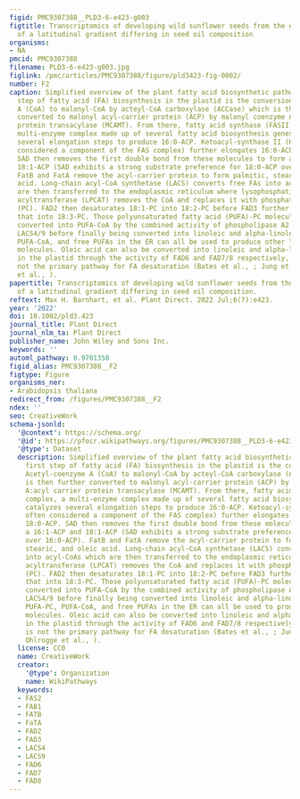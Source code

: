 ```yaml
---
figid: PMC9307388__PLD3-6-e423-g003
figtitle: Transcriptomics of developing wild sunflower seeds from the extreme ends
  of a latitudinal gradient differing in seed oil composition
organisms:
- NA
pmcid: PMC9307388
filename: PLD3-6-e423-g003.jpg
figlink: /pmc/articles/PMC9307388/figure/pld3423-fig-0002/
number: F2
caption: Simplified overview of the plant fatty acid biosynthetic pathway. The first
  step of fatty acid (FA) biosynthesis in the plastid is the conversion of Acetyl‐coenzyme
  A (CoA) to malonyl‐CoA by acteyl‐CoA carboxylase (ACCase) which is then further
  converted to malonyl acyl‐carrier protein (ACP) by malonyl coenzyme A:acyl carrier
  protein transacylase (MCAMT). From there, fatty acid synthase (FASII complex, a
  multi‐enzyme complex made up of several fatty acid biosynthesis genes) catalyzes
  several elongation steps to produce 16:0‐ACP. Ketoacyl‐synthase II (KASII, often
  considered a component of the FAS complex) further elongates 16:0‐ACP into 18:0‐ACP.
  SAD then removes the first double bond from these molecules to form a 16:1‐ACP and
  18:1‐ACP (SAD exhibits a strong substrate preference for 18:0‐ACP over 16:0‐ACP).
  FatB and FatA remove the acyl‐carrier protein to form palmitic, stearic, and oleic
  acid. Long‐chain acyl‐CoA synthetase (LACS) converts free FAs into acyl‐CoAs which
  are then transferred to the endoplasmic reticulum where lysophosphatidylcholine
  acyltransferase (LPCAT) removes the CoA and replaces it with phosphatidylcholine
  (PC). FAD2 then desaturates 18:1‐PC into 18:2‐PC before FAD3 further desaturates
  that into 18:3‐PC. Those polyunsaturated fatty acid (PUFA)‐PC molecules are then
  converted into PUFA‐CoA by the combined activity of phospholipase A2 (PLA2) and
  LACS4/9 before finally being converted into linoleic and alpha‐linoleic acid. PUFA‐PC,
  PUFA‐CoA, and free PUFAs in the ER can all be used to produce other lipid‐based
  molecules. Oleic acid can also be converted into linoleic and alpha‐linoleic acid
  in the plastid through the activity of FAD6 and FAD7/8 respectively, but this is
  not the primary pathway for FA desaturation (Bates et al., ; Jung et al., ; Ohlrogge
  et al., ).
papertitle: Transcriptomics of developing wild sunflower seeds from the extreme ends
  of a latitudinal gradient differing in seed oil composition.
reftext: Max H. Barnhart, et al. Plant Direct. 2022 Jul;6(7):e423.
year: '2022'
doi: 10.1002/pld3.423
journal_title: Plant Direct
journal_nlm_ta: Plant Direct
publisher_name: John Wiley and Sons Inc.
keywords: ''
automl_pathway: 0.9701358
figid_alias: PMC9307388__F2
figtype: Figure
organisms_ner:
- Arabidopsis thaliana
redirect_from: /figures/PMC9307388__F2
ndex: ''
seo: CreativeWork
schema-jsonld:
  '@context': https://schema.org/
  '@id': https://pfocr.wikipathways.org/figures/PMC9307388__PLD3-6-e423-g003.html
  '@type': Dataset
  description: Simplified overview of the plant fatty acid biosynthetic pathway. The
    first step of fatty acid (FA) biosynthesis in the plastid is the conversion of
    Acetyl‐coenzyme A (CoA) to malonyl‐CoA by acteyl‐CoA carboxylase (ACCase) which
    is then further converted to malonyl acyl‐carrier protein (ACP) by malonyl coenzyme
    A:acyl carrier protein transacylase (MCAMT). From there, fatty acid synthase (FASII
    complex, a multi‐enzyme complex made up of several fatty acid biosynthesis genes)
    catalyzes several elongation steps to produce 16:0‐ACP. Ketoacyl‐synthase II (KASII,
    often considered a component of the FAS complex) further elongates 16:0‐ACP into
    18:0‐ACP. SAD then removes the first double bond from these molecules to form
    a 16:1‐ACP and 18:1‐ACP (SAD exhibits a strong substrate preference for 18:0‐ACP
    over 16:0‐ACP). FatB and FatA remove the acyl‐carrier protein to form palmitic,
    stearic, and oleic acid. Long‐chain acyl‐CoA synthetase (LACS) converts free FAs
    into acyl‐CoAs which are then transferred to the endoplasmic reticulum where lysophosphatidylcholine
    acyltransferase (LPCAT) removes the CoA and replaces it with phosphatidylcholine
    (PC). FAD2 then desaturates 18:1‐PC into 18:2‐PC before FAD3 further desaturates
    that into 18:3‐PC. Those polyunsaturated fatty acid (PUFA)‐PC molecules are then
    converted into PUFA‐CoA by the combined activity of phospholipase A2 (PLA2) and
    LACS4/9 before finally being converted into linoleic and alpha‐linoleic acid.
    PUFA‐PC, PUFA‐CoA, and free PUFAs in the ER can all be used to produce other lipid‐based
    molecules. Oleic acid can also be converted into linoleic and alpha‐linoleic acid
    in the plastid through the activity of FAD6 and FAD7/8 respectively, but this
    is not the primary pathway for FA desaturation (Bates et al., ; Jung et al., ;
    Ohlrogge et al., ).
  license: CC0
  name: CreativeWork
  creator:
    '@type': Organization
    name: WikiPathways
  keywords:
  - FAS2
  - FAB1
  - FATB
  - FaTA
  - FAD2
  - FAD3
  - LACS4
  - LACS9
  - FAD6
  - FAD7
  - FAD8
---
```

